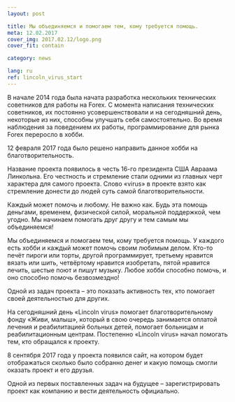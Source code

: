 ```yaml
---
layout: post

title: Мы объединяемся и помогаем тем, кому требуется помощь.
meta: 12.02.2017
cover_img: 2017.02.12/logo.png
cover_fit: contain

category: news

lang: ru
ref: lincoln_virus_start
---
```


В начале 2014 года была начата разработка нескольких технических советников для работы на Forex.
С момента написания технических советников, их постоянно усовершенствовали и на сегодняшний день, некоторые из них, способны улучшать себя самостоятельно.
Во время наблюдения за поведением их работы, программирование для рынка Forex переросло в хобби.

12 февраля 2017 года было решено направить данное хобби на благотворительность.

Название проекта появилось в честь 16-го президента США Авраама Линкольна.
Его честность и стремление стали одними из главных черт характера для самого проекта.
Слово «virus» в проекте взято как стремление донести до людей суть самой благотворительности.

Каждый может помочь и любому.
Не важно как.
Будь эта помощь деньгами, временем, физической силой, моральной поддержкой, чем угодно.
Мы начинаем помогать друг другу и тем самым мы объединяемся!

Мы объединяемся и помогаем тем, кому требуется помощь.
У каждого есть хобби и каждый может помочь своим любимым делом.
Кто-то печёт пироги или торты, другой программирует, третьему нравится вязать или шить, четвёртому нравится изобретать, пятой нравится лечить, шестые поют и пишут музыку.
Любое хобби способно помочь, и оно способно помочь безвозмездно!

Одной из задач проекта – это показать активность тех, кто помогает своей деятельностью для других.

На сегодняшний день «Lincoln virus» помогает благотворительному фонду «Живи, малыш», который в свою очередь занимается оплатой лечения и реабилитацией больных детей, помогает больницам и реабилитационным центрам.
Постепенно «Lincoln virus» начал помогать тем, кто обращался к проекту.

8 сентября 2017 года у проекта появился сайт, на котором будет отображаться сколько было собранно денег и какую помощь смогли оказать проект и его друзья.

Одной из первых поставленных задач на будущее – зарегистрировать проект как компанию и вести деятельность официально.
